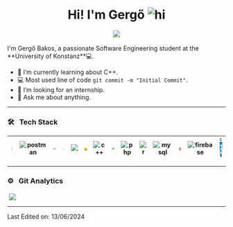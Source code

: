 <h1 align="center"> Hi! I'm Gergő <img src="https://user-images.githubusercontent.com/1303154/88677602-1635ba80-d120-11ea-84d8-d263ba5fc3c0.gif" width="28px" alt="hi"></h1>
<p align="center">
 <img src="https://readme-typing-svg.herokuapp.com/?lines=Welcome+to+my+GitHub+Profile!&center=true&width=360&height=30">
</p>
I'm Gergő Bakos, a passionate Software Engineering student at the **University of Konstanz**💻.

<!-- TODO: Add last video link -->

- :seedling: I’m currently learning about C++.
- :computer: Most used line of code `git commit -m "Initial Commit"`.
- 🤔 I’m looking for an internship.
- :speech_balloon: Ask me about anything.

<hr>

### 🛠 &nbsp; Tech Stack

|<img src="https://raw.githubusercontent.com/devicons/devicon/master/icons/react/react-original-wordmark.svg" width=40> | <img src="https://www.vectorlogo.zone/logos/visualstudio_code/visualstudio_code-icon.svg" alt="postman" width="40"> | <img src="https://raw.githubusercontent.com/devicons/devicon/master/icons/nodejs/nodejs-original-wordmark.svg" width="40"> | <img src="https://raw.githubusercontent.com/devicons/devicon/master/icons/express/express-original-wordmark.svg" width="40"> | <img src="https://www.vectorlogo.zone/logos/java/java-vertical.svg" width="40"> | <img src="https://raw.githubusercontent.com/devicons/devicon/master/icons/javascript/javascript-original.svg" width="40"> | <img src="https://raw.githubusercontent.com/coderjojo/coderjojo/master/img/cpp.png" alt="c++" width="40"> | <img src="https://raw.githubusercontent.com/devicons/devicon/master/icons/python/python-original.svg" alt="python" width="40">  | <img src="https://www.vectorlogo.zone/logos/php/php-ar21.svg" alt="php" width="40">  | <img src="https://www.vectorlogo.zone/logos/r-project/r-project-icon.svg" alt="r" width="40"> | <img src="https://www.vectorlogo.zone/logos/mysql/mysql-ar21.svg" alt="mysql" width="40"> | <img src="https://raw.githubusercontent.com/devicons/devicon/master/icons/html5/html5-original-wordmark.svg" alt="html5" width="40"> | <img src="https://www.vectorlogo.zone/logos/firebase/firebase-icon.svg" alt="firebase" width="40"> | <img src="https://raw.githubusercontent.com/devicons/devicon/master/icons/css3/css3-original-wordmark.svg" alt="css3" width="45" height="45"/> |
|:-:|:-:|:-:|:-:|:-:|:-:|:-:|:-:|:-:|:-:|:-:|:-:|:-:|:-:|

<hr>

### ⚙️ &nbsp; Git Analytics
 
<p>&nbsp;<img align="center" src="https://github-readme-stats.vercel.app/api/top-langs/?username=Law1212&theme=dark&layout=compact" width="410" /></p>

------

Last Edited on: 13/06/2024
